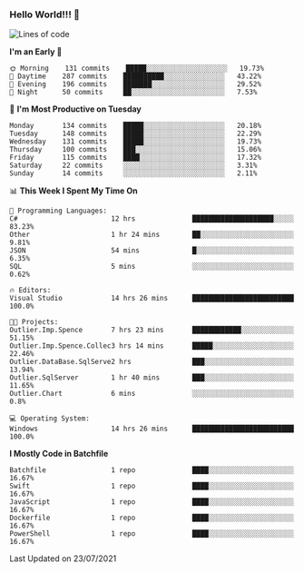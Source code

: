 ### Hello World!!! 👋

<!--
**kekotek/kekotek** is a ✨ _special_ ✨ repository because its `README.md` (this file) appears on your GitHub profile.

Here are some ideas to get you started:

- 🔭 I’m currently working on ...
- 🌱 I’m currently learning ...
- 👯 I’m looking to collaborate on ...
- 🤔 I’m looking for help with ...
- 💬 Ask me about ...
- 📫 How to reach me: ...
- 😄 Pronouns: ...
- ⚡ Fun fact: ...
-->

<!--START_SECTION:waka-->
![Lines of code](https://img.shields.io/badge/From%20Hello%20World%20I%27ve%20Written-18753%20lines%20of%20code-blue)

**I'm an Early 🐤** 

```text
🌞 Morning    131 commits    █████░░░░░░░░░░░░░░░░░░░░   19.73% 
🌆 Daytime    287 commits    ██████████░░░░░░░░░░░░░░░   43.22% 
🌃 Evening    196 commits    ███████░░░░░░░░░░░░░░░░░░   29.52% 
🌙 Night      50 commits     ██░░░░░░░░░░░░░░░░░░░░░░░   7.53%

```
📅 **I'm Most Productive on Tuesday** 

```text
Monday       134 commits    █████░░░░░░░░░░░░░░░░░░░░   20.18% 
Tuesday      148 commits    █████░░░░░░░░░░░░░░░░░░░░   22.29% 
Wednesday    131 commits    █████░░░░░░░░░░░░░░░░░░░░   19.73% 
Thursday     100 commits    ███░░░░░░░░░░░░░░░░░░░░░░   15.06% 
Friday       115 commits    ████░░░░░░░░░░░░░░░░░░░░░   17.32% 
Saturday     22 commits     ░░░░░░░░░░░░░░░░░░░░░░░░░   3.31% 
Sunday       14 commits     ░░░░░░░░░░░░░░░░░░░░░░░░░   2.11%

```


📊 **This Week I Spent My Time On** 

```text
💬 Programming Languages: 
C#                       12 hrs              ████████████████████░░░░░   83.23% 
Other                    1 hr 24 mins        ██░░░░░░░░░░░░░░░░░░░░░░░   9.81% 
JSON                     54 mins             █░░░░░░░░░░░░░░░░░░░░░░░░   6.35% 
SQL                      5 mins              ░░░░░░░░░░░░░░░░░░░░░░░░░   0.62%

🔥 Editors: 
Visual Studio            14 hrs 26 mins      █████████████████████████   100.0%

🐱‍💻 Projects: 
Outlier.Imp.Spence       7 hrs 23 mins       ████████████░░░░░░░░░░░░░   51.15% 
Outlier.Imp.Spence.Collec3 hrs 14 mins       █████░░░░░░░░░░░░░░░░░░░░   22.46% 
Outlier.DataBase.SqlServe2 hrs               ███░░░░░░░░░░░░░░░░░░░░░░   13.94% 
Outlier.SqlServer        1 hr 40 mins        ███░░░░░░░░░░░░░░░░░░░░░░   11.65% 
Outlier.Chart            6 mins              ░░░░░░░░░░░░░░░░░░░░░░░░░   0.8%

💻 Operating System: 
Windows                  14 hrs 26 mins      █████████████████████████   100.0%

```

**I Mostly Code in Batchfile** 

```text
Batchfile                1 repo              ████░░░░░░░░░░░░░░░░░░░░░   16.67% 
Swift                    1 repo              ████░░░░░░░░░░░░░░░░░░░░░   16.67% 
JavaScript               1 repo              ████░░░░░░░░░░░░░░░░░░░░░   16.67% 
Dockerfile               1 repo              ████░░░░░░░░░░░░░░░░░░░░░   16.67% 
PowerShell               1 repo              ████░░░░░░░░░░░░░░░░░░░░░   16.67%

```



 Last Updated on 23/07/2021
<!--END_SECTION:waka-->
